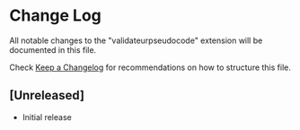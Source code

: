# Change Log

All notable changes to the "validateurpseudocode" extension will be documented in this file.

Check [Keep a Changelog](http://keepachangelog.com/) for recommendations on how to structure this file.

## [Unreleased]

- Initial release
